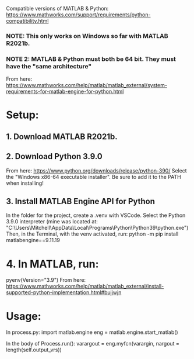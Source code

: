 Compatible versions of MATLAB & Python: https://www.mathworks.com/support/requirements/python-compatibility.html

### NOTE: This only works on Windows so far with MATLAB R2021b.
### NOTE 2: MATLAB & Python must both be 64 bit. They must have the "same architecture"
From here: https://www.mathworks.com/help/matlab/matlab_external/system-requirements-for-matlab-engine-for-python.html
# Setup:
## 1. Download MATLAB R2021b.

## 2. Download Python 3.9.0
From here: https://www.python.org/downloads/release/python-390/
Select the "Windows x86-64 executable installer".
Be sure to add it to the PATH when installing!

## 3. Install MATLAB Engine API for Python
In the folder for the project, create a .venv with VSCode.
Select the Python 3.9.0 interpreter (mine was located at: "C:\Users\Mitchell\AppData\Local\Programs\Python\Python39\python.exe")
Then, in the Terminal, with the venv activated, run:
python -m pip install matlabengine==9.11.19

# 4. In MATLAB, run:
pyenv(Version="3.9")
From here: https://www.mathworks.com/help/matlab/matlab_external/install-supported-python-implementation.html#bujjwjn



# Usage:
In process.py:
import matlab.engine
eng = matlab.engine.start_matlab()

In the body of Process.run():
varargout = eng.myfcn(varargin, nargout = length(self.output_vrs))
